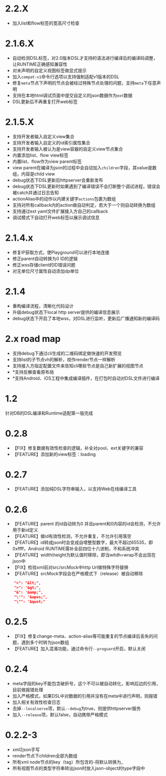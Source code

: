 # 2.2.X
- 加入list和flow标签的宽高尺寸检查

# 2.1.6.X
- 自动检测DSL标签，对2.0版本DSL才支持的语法进行编译后的编译码调整，让RUNTIME正确感知兼容性
- 对未声明的自定义视图标签做显式提示
- 加入`compat-v1`命令行选项以支持强制适配v1版本的DSL
- 修复`meta`节点下声明的节点会被经过特殊节点处理的问题，支持`meta`下任意声明
- 支持在本地html调试页面中提交自定义的json数据作为`ext`数据
- DSL更新后不再重复打开web标签

# 2.1.5.X
- 支持开发者输入自定义view集合
- 支持开发者输入自定义的id索引属性集合
- 支持开发者输入被认为是view容器的自定义view节点集合
- 内置添加list、flow view标签
- 内置list、flow作为view parent标签
- view parent在编译为json的过程中会自动加入`children`字段，其value是数组，内容是child view 
- debug状态下DSL更新后httpserver会重新发布
- debug状态下DSL更新时如果遇到了编译错误不会打断整个调试进程，错误会被catch并通过日志告知
- actionAlias中的动作以内建关键字`actions`包裹为数组
- 支持对所有callback内的action做自动判定，若大于一个则自动转换为数组
- 支持通过ext yaml文件扩展接入方自己的callback
- 调试模式下自动打开web标签以展示调试信息

# 2.1.4.x
- 修复IP获取方式，使Playground可以进行本地连接
- 修正parent自动转换为0 ID的逻辑
- 修正wss存储client的ID错误问题
- 对无单位尺寸属性自动添加dp单位

# 2.1.4
- 重构编译流程，清晰化代码设计
- 升级debug状态下local http server提供的编译信息展示
- debug状态下开启了本地wss，对DSL进行监听，更新后广播通知新的编译码

# 2.x road map
- 支持debug下通过cli生成的二维码绑定做快速的开发预览
- 支持list的子节点vh的解析，视作render节点一样解析
- 支持接入方指定配置文件来告知cli哪些节点是自己新扩展的视图节点
- *支持反解查看原布局
- *支持Android、iOS工程中集成编译插件，在打包时自动对DSL文件进行编译

# 1.2
针对DB的DSL编译和Runtime适配第一版完成

# 0.2.8
- 【FIX】修复数据有效性检查的逻辑，补全对pool、ext关键字的兼容
- 【FEATURE】添加新的view标签：loading

# 0.2.7
- 【FEATURE】添加纯DSL字符串输入，以支持Web在线编译工具

# 0.2.6
- 【FEATURE】parent 的id自动转为0 并且parent和0内容的id会检测，不允许用于新id定义
- 【FEATURE】做id有效性检测，不允许重复，不允许引用落空
- 【FEATURE】id转成json时会变成自增整型数字，最大不超过65535，即0xffff，Android RUNTIME需补全前四位十六进制，不和系统冲突
- 【FEATURE】width\height为默认值时移除，即当witdh=wrap不会出现在json中
- 【FIX】检验xml前对src/srcMock中http Url做特殊字符替换
- 【FEATURE】srcMock字段会在严格模式下（release）被自动移除

```json
    "<": "&lt;",
    ">": '&gt;",
    "&": '&amp;",
    "\'": '&apos;",
    "\"": '&quot;"
```

# 0.2.5
- 【FIX】修复change-meta、action-alias等可能重复的节点编译后丢失的问题，遇到多个时转为json数组
- 【FEATURE】加入混淆功能，通过命令行`--proguard`开启，默认关闭

# 0.2.4
- meta字段的key不能包含破折号，这个不可以被自动转化，影响后边的引用，目前做报错处理
- 加入严格模式，如果DSL中对数据的引用并没有在meta中进行声明，则报错
- 加入相关有效性检查日志
- 去掉`--localserve`项，默认`--debug`为true，则提供httpserver服务
- 加入`--release`项，默认false，自动携带严格模式

# 0.2.2-3
- xml2json手写
- render节点下children全部为数组
- 所有xml node节点的key（tag）所包含的-将默认转换为_
- 所有视图节点的类型字符串转出json时放入json-object的type字段中